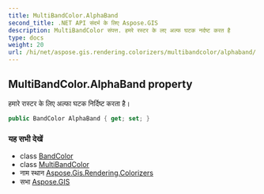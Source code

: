 ```yaml
---
title: MultiBandColor.AlphaBand
second_title: .NET API संदर्भ के लिए Aspose.GIS
description: MultiBandColor संपत्त. हमरे रस्टर के लए अल्फ घटक नर्दष्ट करत है
type: docs
weight: 20
url: /hi/net/aspose.gis.rendering.colorizers/multibandcolor/alphaband/
---
```

## MultiBandColor.AlphaBand property

हमारे रास्टर के लिए अल्फा घटक निर्दिष्ट करता है।

```csharp
public BandColor AlphaBand { get; set; }
```

### यह सभी देखें

* class [BandColor](../../bandcolor/)
* class [MultiBandColor](../)
* नाम स्थान [Aspose.Gis.Rendering.Colorizers](../../multibandcolor/)
* सभा [Aspose.GIS](../../../)



